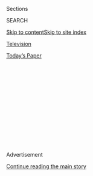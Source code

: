 <div id="app">

<div>

<div>

<div>

<div class="NYTAppHideMasthead css-1q2w90k e1suatyy0">

<div class="section css-ui9rw0 e1suatyy2">

<div class="css-eph4ug er09x8g0">

<div class="css-6n7j50">

</div>

<span class="css-1dv1kvn">Sections</span>

<div class="css-10488qs">

<span class="css-1dv1kvn">SEARCH</span>

</div>

[Skip to content](#site-content)[Skip to site
index](#site-index)

</div>

<div id="masthead-section-label" class="css-1wr3we4 eaxe0e00">

[Television](https://www.nytimes3xbfgragh.onion/section/arts/television)

</div>

<div class="css-10698na e1huz5gh0">

</div>

</div>

<div id="masthead-bar-one" class="section hasLinks css-15hmgas e1csuq9d3">

<div class="css-uqyvli e1csuq9d0">

</div>

<div class="css-1uqjmks e1csuq9d1">

</div>

<div class="css-9e9ivx">

[](https://myaccount.nytimes3xbfgragh.onion/auth/login?response_type=cookie&client_id=vi)

</div>

<div class="css-1bvtpon e1csuq9d2">

[Today’s
Paper](https://www.nytimes3xbfgragh.onion/section/todayspaper)

</div>

</div>

</div>

</div>

<div data-aria-hidden="false">

<div id="site-content" data-role="main">

<div>

<div class="css-1aor85t" style="opacity:0.000000001;z-index:-1;visibility:hidden">

<div class="css-1hqnpie">

<div class="css-epjblv">

<span class="css-17xtcya">[Television](/section/arts/television)</span><span class="css-x15j1o">|</span><span class="css-fwqvlz">Comfort
Viewing: Why I Still Love ‘The
Goldbergs’</span>

</div>

<div class="css-k008qs">

<div class="css-1iwv8en">

<span class="css-18z7m18"></span>

<div>

</div>

</div>

<span class="css-1n6z4y">https://nyti.ms/3k1Tirp</span>

<div class="css-1705lsu">

<div class="css-4xjgmj">

<div class="css-4skfbu" data-role="toolbar" data-aria-label="Social Media Share buttons, Save button, and Comments Panel with current comment count" data-testid="share-tools">

  - 
  - 
  - 
  - 
    
    <div class="css-6n7j50">
    
    </div>

  - 

</div>

</div>

</div>

</div>

</div>

</div>

<div id="NYT_TOP_BANNER_REGION" class="css-13pd83m">

</div>

<div id="top-wrapper" class="css-1sy8kpn">

<div id="top-slug" class="css-l9onyx">

Advertisement

</div>

[Continue reading the main
story](#after-top)

<div class="ad top-wrapper" style="text-align:center;height:100%;display:block;min-height:250px">

<div id="top" class="place-ad" data-position="top" data-size-key="top">

</div>

</div>

<div id="after-top">

</div>

</div>

<div>

<div id="sponsor-wrapper" class="css-1hyfx7x">

<div id="sponsor-slug" class="css-19vbshk">

Supported by

</div>

[Continue reading the main
story](#after-sponsor)

<div id="sponsor" class="ad sponsor-wrapper" style="text-align:center;height:100%;display:block">

</div>

<div id="after-sponsor">

</div>

</div>

<div class="css-186x18t">

</div>

<div class="css-1vkm6nb ehdk2mb0">

# Comfort Viewing: Why I Still Love ‘The Goldbergs’

</div>

The period sitcom about a Jewish family in the ’80s has for seven
seasons been a weekly gift of old-fashioned zingers.

<div class="css-79elbk" data-testid="photoviewer-wrapper">

<div class="css-z3e15g" data-testid="photoviewer-wrapper-hidden">

</div>

<div class="css-1a48zt4 ehw59r15" data-testid="photoviewer-children">

![<span class="css-16f3y1r e13ogyst0" data-aria-hidden="true">From left,
Wendi McLendon-Covey, Jeff Garlin and George Segal in a scene from “The
Goldbergs,” which is based on its creator’s childhood in a Philadelphia
suburb.</span><span class="css-cnj6d5 e1z0qqy90" itemprop="copyrightHolder"><span class="css-1ly73wi e1tej78p0">Credit...</span><span><span>Richard
Cartwright/ABC</span></span></span>](https://static01.graylady3jvrrxbe.onion/images/2020/07/31/arts/31comfort-goldbergs1/merlin_82047917_75c6c2ae-273e-478f-a891-7d18fa33a1b0-articleLarge.jpg?quality=75&auto=webp&disable=upscale)

</div>

</div>

<div class="css-18e8msd">

<div class="css-vp77d3 epjyd6m0">

<div class="css-1baulvz">

By <span class="css-1baulvz last-byline" itemprop="name">Noel
Murray</span>

</div>

</div>

  - 
    
    <div class="css-ld3wwf e16638kd2">
    
    Published July 31, 2020Updated Aug. 1, 2020,
    <span class="css-epvm6">10:22 a.m.
    ET</span>
    
    </div>

  - 
    
    <div class="css-4xjgmj">
    
    <div class="css-pvvomx" data-role="toolbar" data-aria-label="Social Media Share buttons, Save button, and Comments Panel with current comment count" data-testid="share-tools">
    
      - 
      - 
      - 
      - 
        
        <div class="css-6n7j50">
        
        </div>
    
      - 
    
    </div>
    
    </div>

</div>

</div>

<div class="section meteredContent css-1r7ky0e" name="articleBody" itemprop="articleBody">

<div class="css-1fanzo5 StoryBodyCompanionColumn">

<div class="css-53u6y8">

In the TV business, hit shows inevitably inspire imitators, but ABC’s
programming department maybe went a bit too crazy at the copy machine
after “Modern Family” became a smash in the fall of 2009. Before long,
the network had added “The Middle,” “The Neighbors,” “Trophy Wife,”
“Fresh off the Boat,” “black-ish,” “The Real O’Neals,” “Speechless”
and “The Kids Are Alright” — all sitcoms about the complications of
domestic life, from different perspectives. Black? Asian-American?
Catholic? Gay? Disabled? Stuck in the ’70s? From outer space? For much
of the 2010s, ABC gave multiple kinds of families a prime-time platform.

After seven seasons and counting, “The Goldbergs” (available to stream
[on
Hulu](https://www.hulu.com/series/the-goldbergs-a43a85fb-d4c8-4d11-9c28-070153643bec)
with recent episodes [on ABC’s
website](https://abc.com/shows/the-goldbergs)) is one of the last of the
shows from this era still airing. Next to “Modern Family” and “The
Middle,” it’s the one that’s run the longest, perhaps because it’s a
distillation of the best parts of the ABC family sitcom formula,
combining heartfelt sentiment and cranked-up farce.

Most of the shows in that big 2010s ABC wave had one unique hook. “The
Goldbergs” has two: It’s about a Jewish family, and it’s set in the
1980s. Based on the creator Adam F. Goldberg’s own childhood in the
Philadelphia suburb Jenkintown, the series is narrated by the comedian
Patton Oswalt as the grown-up Adam, who tells semi-true stories from an
era he calls “1980-something.” Some episodes are about life in the time
of John Hughes movies and video arcades. Others are about living in a
household with a smothering mother, an emotionally distant father and
bickering siblings.

When “The Goldbergs” debuted in 2013, some early reviews dismissed the
series as too loud, too busy and too beholden to nostalgia. But to me
it’s a finely tuned comic contraption, with an ace multigenerational
cast. The great George Segal plays the family’s easygoing playboy
grandfather, while the improv comedy veterans Wendi McLendon-Covey
(“Reno 911\!”) and Jeff Garlin (“Curb Your Enthusiasm”) play the
parents, Beverly and Murray. Three impressive young actors (Sean
Giambrone as Adam, Troy Gentile as Barry and Hayley Orrantia as Erica)
each bring an outsize, offbeat energy to the brash, neurotic Goldberg
kids.

</div>

</div>

<div class="css-1fanzo5 StoryBodyCompanionColumn">

<div class="css-53u6y8">

That cast — even more than the ’80s references — is what really makes
“The Goldbergs” special. They work together like gears in a cuckoo
clock.

</div>

</div>

<div class="css-79elbk" data-testid="photoviewer-wrapper">

<div class="css-z3e15g" data-testid="photoviewer-wrapper-hidden">

</div>

<div class="css-1a48zt4 ehw59r15" data-testid="photoviewer-children">

![<span class="css-16f3y1r e13ogyst0" data-aria-hidden="true">In the
show’s best moments, the one-liners flew by at a dizzying pace. There is
also a lot of
yelling. </span><span class="css-cnj6d5 e1z0qqy90" itemprop="copyrightHolder"><span class="css-1ly73wi e1tej78p0">Credit...</span><span>Tony
Rivetti/ABC</span></span>](https://static01.graylady3jvrrxbe.onion/images/2020/07/31/arts/31comfort-goldbergs2/merlin_82340468_229d786d-228a-462e-b586-43f172dfb251-articleLarge.jpg?quality=75&auto=webp&disable=upscale)

</div>

</div>

<div class="css-1fanzo5 StoryBodyCompanionColumn">

<div class="css-53u6y8">

## What the Skeptics Miss

Humor is subjective, granted. But as someone who appreciates a sturdily
crafted, snappily delivered joke, I’ve always found “The Goldbergs” to
be one of TV’s most consistently funny sitcoms. When the cast really
gets revved up — aided by editing that cuts quickly between their broad
gestures and the punchy dialogue — it’s like watching skilled acrobats
flipping wildly through the air and landing gracefully.

In one episode this past season, the family gathered for a “game night”
that devolved quickly into an argument over what to play, accompanied by
a rehashing of past grievances that kept getting more and more
preposterous. The one-liners flew by at a dizzying pace for three solid
minutes. (Reminded he once angrily kicked an Operation board so hard he
needed an actual operation, the bullheaded Barry cheerfully noted, “They
sewed my toe back on, and now I have to think extra-hard when I want to
wiggle it\!”)

</div>

</div>

<div class="css-1fanzo5 StoryBodyCompanionColumn">

<div class="css-53u6y8">

Even mediocre “Goldbergs” episodes usually feature one or two scenes at
the level of the game night repartee. The show has been a weekly gift
for fans of old-fashioned
zingers.

</div>

</div>

<div class="css-79elbk" data-testid="photoviewer-wrapper">

<div class="css-z3e15g" data-testid="photoviewer-wrapper-hidden">

</div>

<div class="css-1a48zt4 ehw59r15" data-testid="photoviewer-children">

<div class="css-1xdhyk6 erfvjey0">

<span class="css-1ly73wi e1tej78p0">Image</span>

<div class="css-zjzyr8">

<div data-testid="lazyimage-container" style="height:217.82222222222222px">

</div>

</div>

</div>

<span class="css-16f3y1r e13ogyst0" data-aria-hidden="true">Hayley
Orrantia, left, is one of several young actors who bring an outsize,
offbeat energy to the neurotic Goldberg
children. </span><span class="css-cnj6d5 e1z0qqy90" itemprop="copyrightHolder"><span class="css-1ly73wi e1tej78p0">Credit...</span><span>ABC</span></span>

</div>

</div>

<div class="css-1fanzo5 StoryBodyCompanionColumn">

<div class="css-53u6y8">

## What I Overlook

One of the biggest knocks against “The Goldbergs” is that its version of
“the ’80s” is more a vague concept than the authentic portrait of a
historical decade. Adam F. Goldberg and his writers consciously choose
to skip back in forth in the cultural timeline while telling an
otherwise chronological story about three Jenkintown teens. One week the
characters will be obsessed with the 1985 movie “Commando,” starring
Arnold Schwarzenegger. A few weeks later they’ll all be talking about
“Dead Poets Society,” from 1989. It’s a mess.

This lack of interest in actual dates does matter. Goldberg’s writers
have shown a genuine affection and understanding for ’80s pop culture,
but they’ve unintentionally been disrespecting that culture’s larger
narrative. Music, TV, movies and games evolve with their times, affected
by one another and by sociopolitical trends. “The Goldbergs” doesn’t
properly represent any of those particulars. It’s a homogenized blend of
all of its influences, much sweeter and smoother than the times that
produced them.

But ultimately, the vagueness works for this show. “The Goldbergs” is
meant to be a little 22-minute shot of joy and warmth. And it’s pretty
potent.

</div>

</div>

<div class="css-79elbk" data-testid="photoviewer-wrapper">

<div class="css-z3e15g" data-testid="photoviewer-wrapper-hidden">

</div>

<div class="css-1a48zt4 ehw59r15" data-testid="photoviewer-children">

<div class="css-1xdhyk6 erfvjey0">

<span class="css-1ly73wi e1tej78p0">Image</span>

<div class="css-zjzyr8">

<div data-testid="lazyimage-container" style="height:257.77777777777777px">

</div>

</div>

</div>

<span class="css-16f3y1r e13ogyst0" data-aria-hidden="true">When “The
Goldbergs” debuted in 2013, some reviews dismissed the series as too
loud, too busy and too beholden to nostalgia. To the writer, it’s a
finely tuned comic
contraption.</span><span class="css-cnj6d5 e1z0qqy90" itemprop="copyrightHolder"><span class="css-1ly73wi e1tej78p0">Credit...</span><span>Tony
Rivetti/ABC</span></span>

</div>

</div>

<div class="css-1fanzo5 StoryBodyCompanionColumn">

<div class="css-53u6y8">

## How Long Can the Show Go On?

It’s somewhat surprising that “The Goldbergs” keeps getting renewed. It
has never finished a season in the Nielsen Top 20. While the series is
available in full on Hulu (and airs nearly every day in syndication), it
rarely gets talked about on Twitter or turned into memes.

</div>

</div>

<div class="css-1fanzo5 StoryBodyCompanionColumn">

<div class="css-53u6y8">

And frankly, a year ago I might’ve said “The Goldbergs” had run its
course. How many times can Adam get obsessed with some ’80s movie? How
often can Beverly promise to give her kids more space? Do we need to
hear Oswalt end yet another episode with a maudlin, “That’s the thing
about family …”?

But even though the actors playing the younger Goldbergs stopped looking
like fresh-faced teenagers years ago, I’m not ready for them or anyone
else in the cast to disappear from my TV. They’re uniquely talented and
funny, and I’ll miss them when they’re gone.

And if I’m being honest, seeing them is a welcome reminder of the days
when ABC aired a half-dozen “Goldbergs”-like sitcoms each week. It makes
me feel nostalgic — not for the 1980s but for the 2010s.

</div>

</div>

</div>

<div>

</div>

<div>

</div>

<div>

</div>

<div>

<div id="bottom-wrapper" class="css-1ede5it">

<div id="bottom-slug" class="css-l9onyx">

Advertisement

</div>

[Continue reading the main
story](#after-bottom)

<div id="bottom" class="ad bottom-wrapper" style="text-align:center;height:100%;display:block;min-height:90px">

</div>

<div id="after-bottom">

</div>

</div>

</div>

</div>

</div>

## Site Index

<div>

</div>

## Site Information Navigation

  - [© <span>2020</span> <span>The New York Times
    Company</span>](https://help.nytimes3xbfgragh.onion/hc/en-us/articles/115014792127-Copyright-notice)

<!-- end list -->

  - [NYTCo](https://www.nytco.com/)
  - [Contact
    Us](https://help.nytimes3xbfgragh.onion/hc/en-us/articles/115015385887-Contact-Us)
  - [Work with us](https://www.nytco.com/careers/)
  - [Advertise](https://nytmediakit.com/)
  - [T Brand Studio](http://www.tbrandstudio.com/)
  - [Your Ad
    Choices](https://www.nytimes3xbfgragh.onion/privacy/cookie-policy#how-do-i-manage-trackers)
  - [Privacy](https://www.nytimes3xbfgragh.onion/privacy)
  - [Terms of
    Service](https://help.nytimes3xbfgragh.onion/hc/en-us/articles/115014893428-Terms-of-service)
  - [Terms of
    Sale](https://help.nytimes3xbfgragh.onion/hc/en-us/articles/115014893968-Terms-of-sale)
  - [Site
    Map](https://spiderbites.nytimes3xbfgragh.onion)
  - [Help](https://help.nytimes3xbfgragh.onion/hc/en-us)
  - [Subscriptions](https://www.nytimes3xbfgragh.onion/subscription?campaignId=37WXW)

</div>

</div>

</div>

</div>
